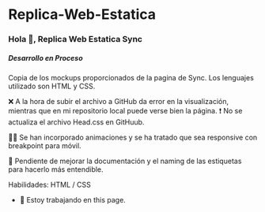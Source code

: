 # Replica-Web-Estatica
### Hola 👋, Replica Web Estatica Sync

#####  Desarrollo en Proceso 

Copia de los mockups proporcionados de la pagina de Sync. Los lenguajes utilizado son HTML y CSS. 

❌ A la hora de subir el archivo a GitHub da error en la visualización, mientras que en mi repositorio local puede verse bien la página. 
❗ No se actualiza el archivo Head.css en GitHuub.

🤹‍♀️ Se han incorporado animaciones y se ha tratado que sea responsive con breakpoint para móvil. 

🎠 Pendiente de mejorar la documentación y el naming de las estiquetas para hacerlo más entendible.  

Habilidades: HTML / CSS

- 🔭 Estoy trabajando en this page. 





